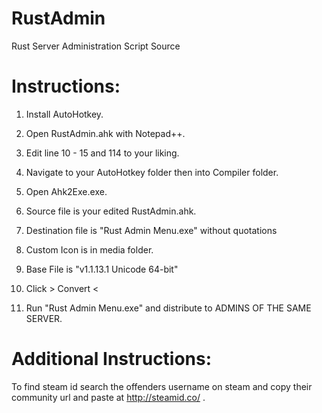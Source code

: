 RustAdmin
=========

Rust Server Administration Script Source

Instructions:
=========

1) Install AutoHotkey.

2) Open RustAdmin.ahk with Notepad++.

3) Edit line 10 - 15 and 114 to your liking.

4) Navigate to your AutoHotkey folder then into Compiler folder.

5) Open Ahk2Exe.exe.

6) Source file is your edited RustAdmin.ahk.

7) Destination file is "Rust Admin Menu.exe" without quotations

8) Custom Icon is in media folder.

9) Base File is "v1.1.13.1 Unicode 64-bit"

10) Click > Convert <

11) Run "Rust Admin Menu.exe" and distribute to ADMINS OF THE SAME SERVER.

Additional Instructions:
=========
To find steam id search the offenders username on steam and copy their community url and paste at http://steamid.co/ .